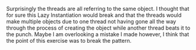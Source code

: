 Surprisingly the threads are all referring to the same object. I thought that for sure this Lazy Instantiation would break and that the threads would make multiple objects due to one thread not having gone all the way through the process of creating the object while another thread beats it to the punch.
Maybe I am overlooking a mistake I made however, I think that the point of this exercise was to break the pattern.
